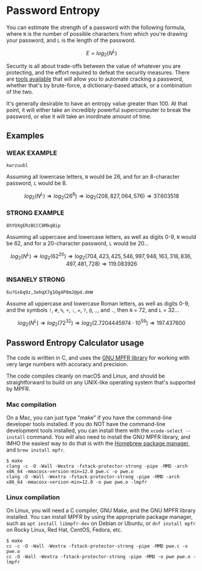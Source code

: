 # Password Entropy

You can estimate the strength of a password with the following formula, where `N` is the number of possible characters from which you're drawing your password, and `L` is the length of the password.

$$E = log_2(N^L)$$

Security is all about trade-offs between the value of whatever you are protecting, and the effort required to defeat the security measures. There are [tools available](https://www.openwall.com/john/) that will allow you to automate cracking a password, whether that's by brute-force, a dictionary-based attack, or a combination of the two.

It's generally desirable to have an entropy value greater than 100. At that point, it will either take an incredibly powerful supercomputer to break the password, or else it will take an inordinate amount of time.

## Examples

### WEAK EXAMPLE

`kwrzuubl`

Assuming all lowercase letters, `N` would be 26, and for an 8-character password, `L` would be 8.

$$log_2(N^L)  \Rightarrow  log_2(26^8) \Rightarrow log_2(208,827,064,576) \Rightarrow 37.603518$$

### STRONG EXAMPLE

`8hYOXgERzBCCC8MkqBip`

Assuming all uppercase and lowercase letters, as well as digits 0-9, `N` would be 62, and for a 20-character password, `L` would be 20...

$$log_2(N^L)  \Rightarrow  log_2(62^{20}) \Rightarrow log_2(704,423,425,546,997,948,163,318,836,497,481,728)
\Rightarrow 119.083926$$

### INSANELY STRONG

`6u?Gs6q9z,3ehqX7g1Og4P8mJ@pd.dmW`

Assume all uppercase and lowercase Roman letters, as well as digits 0-9, and the symbols `!`, `#`, `%`, `+`, `:`, `=`, `?`, `@`, `,`, and `.`, then `N` = 72, and `L` = 32...

$$log_2(N^L)  \Rightarrow  log_2(72^{32}) \Rightarrow log_2(2.7204445974 \cdot 10^{59}) \Rightarrow 197.437600$$

## Password Entropy Calculator usage

The code is written in C, and uses the [GNU MPFR library](https://www.mpfr.org/) for working with very large numbers with accuracy and precision.

The code compiles cleanly on macOS and Linux, and should be straightforward to build on any UNIX-like operating system that's supported by MPFR.


### Mac compilation

On a Mac, you can just type "make" if you have the command-line developer tools installed. If you do NOT have the command-line development tools installed, you can install them with the `xcode-select --install` command. You will also need to install the GNU MPFR library, and IMHO the easiest way to do that is with the [Homebrew package manager](https://brew.sh), and `brew install mpfr`.

```text
$ make
clang -c -O -Wall -Wextra -fstack-protector-strong -pipe -MMD -arch x86_64 -mmacosx-version-min=12.0 pwe.c -o pwe.o
clang -O -Wall -Wextra -fstack-protector-strong -pipe -MMD -arch x86_64 -mmacosx-version-min=12.0 -o pwe pwe.o -lmpfr
```

### Linux compilation

On Linux, you will need a C compiler, GNU Make, and the GNU MPFR library installed. You can install MPFR by using the appropriate package manager, such as `apt install libmpfr-dev` on Debian or Ubuntu, or `dnf install mpfr` on Rocky Linux, Red Hat, CentOS, Fedora, etc.

```text
$ make
cc -c -O -Wall -Wextra -fstack-protector-strong -pipe -MMD pwe.c -o pwe.o
cc -O -Wall -Wextra -fstack-protector-strong -pipe -MMD -o pwe pwe.o -lmpfr
```
